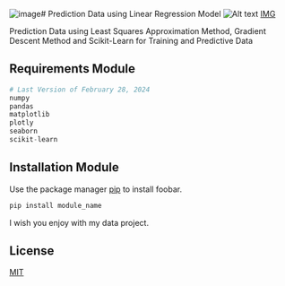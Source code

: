 ![image](https://github.com/panyakorn5058/Prediction_Data_using_Linear_Regression_Model/assets/68369082/cc7fd2b4-1d03-4985-b167-637b84dfee2e)# Prediction Data using Linear Regression Model
![Alt text](https://sp-ao.shortpixel.ai/client/to_webp,q_glossy,ret_img/https://wiglafjournal.com/wp-content/uploads/scatterplot_male_height_vs_weight_two.png)
[IMG](https://wiglafjournal.com/machine-learning-and-regression-analysis/)

Prediction Data using Least Squares Approximation Method, Gradient Descent Method and Scikit-Learn for Training and Predictive Data

## Requirements Module

```python
# Last Version of February 28, 2024
numpy
pandas
matplotlib
plotly
seaborn
scikit-learn
```

## Installation Module

Use the package manager [pip](https://pypi.org/) to install foobar.

```bash
pip install module_name
```

I wish you enjoy with my data project.

## License

[MIT](https://mit-license.org/)
